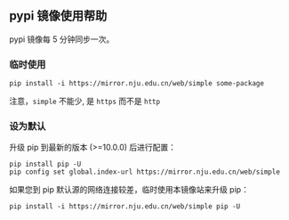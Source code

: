 ## pypi 镜像使用帮助

pypi 镜像每 5 分钟同步一次。

### 临时使用

```
pip install -i https://mirror.nju.edu.cn/web/simple some-package
```

注意，`simple` 不能少, 是 `https` 而不是 `http`

### 设为默认

升级 pip 到最新的版本 (>=10.0.0) 后进行配置：

```
pip install pip -U
pip config set global.index-url https://mirror.nju.edu.cn/web/simple
```

如果您到 pip 默认源的网络连接较差，临时使用本镜像站来升级 pip：

```
pip install -i https://mirror.nju.edu.cn/web/simple pip -U
```
